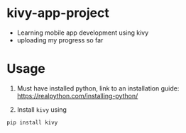 # kivy-app-project

- Learning mobile app development using kivy
- uploading my progress so far

# Usage

1. Must have installed python, link to an installation guide: https://realpython.com/installing-python/

2. Install ```kivy``` using 
 
```
pip install kivy
```
